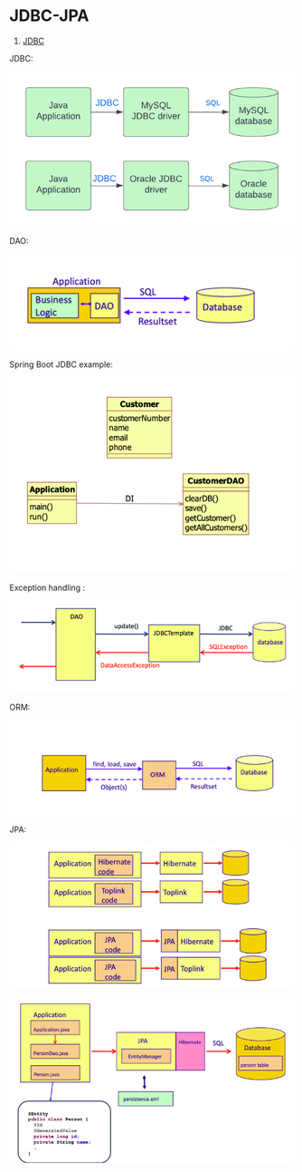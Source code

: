 # JDBC-JPA

1. [JDBC](01-jdbc)

JDBC:

![](images/JDBC.png)

DAO:

![](images/dao.png)

Spring Boot JDBC example:

![](images/sbJdbc.png)

Exception handling :

![](images/exceptionhandling.png)

ORM:

![](images/orm.png)

JPA:

![](images/jpa.png)

![](images/jpaeg.png)
